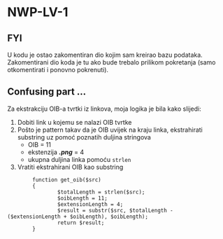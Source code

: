# NWP-LV-1

## FYI

U kodu je ostao zakomentiran dio kojim sam kreirao bazu podataka. Zakomentirani dio koda je tu ako bude trebalo prilikom pokretanja (samo otkomentirati i ponovno pokrenuti).


## Confusing part ...

Za ekstrakciju OIB-a tvrtki iz linkova, moja logika je bila kako slijedi:

1. Dobiti link u kojemu se nalazi OIB tvrtke
2. Pošto je pattern takav da je OIB uvijek na kraju linka, ekstrahirati substring uz pomoć poznatih duljina stringova
    * OIB = 11
    * ekstenzija ***.png*** = 4 
    * ukupna duljina linka pomoću `strlen`
3. Vratiti ekstrahirani OIB kao substring


```
        function get_oib($src)
        {
                $totalLength = strlen($src);
                $oibLength = 11;
                $extensionLength = 4;
                $result = substr($src, $totalLength - ($extensionLength + $oibLength), $oibLength);
                return $result;
        }
```
